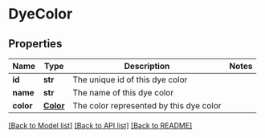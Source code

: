 # DyeColor

## Properties
Name | Type | Description | Notes
------------ | ------------- | ------------- | -------------
**id** | **str** | The unique id of this dye color | 
**name** | **str** | The name of this dye color | 
**color** | [**Color**](Color.md) | The color represented by this dye color | 

[[Back to Model list]](../README.md#documentation-for-models) [[Back to API list]](../README.md#documentation-for-api-endpoints) [[Back to README]](../README.md)


